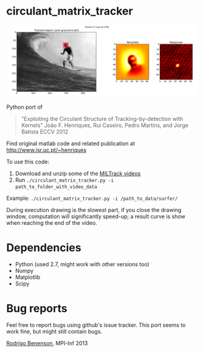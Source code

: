 circulant_matrix_tracker
========================

![Tracking example](tracking_example.png "Tracking example")

Python port of 
> "Exploiting the Circulant Structure of Tracking-by-detection with Kernels"
> João F. Henriques, Rui Caseiro, Pedro Martins, and Jorge Batista
> ECCV 2012

Find original matlab code and related publication at
http://www.isr.uc.pt/~henriques

To use this code:

1. Download and unzip some of the [MILTrack videos](http://vision.ucsd.edu/~bbabenko/project_miltrack.shtml) 
2. Run `./circulant_matrix_tracker.py -i path_to_folder_with_video_data`

Example: `./circulant_matrix_tracker.py -i /path_to_data/surfer/`

During execution drawing is the slowest part, if you close the drawing window, computation will significantly speed-up;
a result curve is show when reaching the end of the video.


Dependencies
============

* Python (used 2.7, might work with other versions too)
* Numpy
* Matplotlib
* Scipy


Bug reports
===========

Feel free to report bugs using github's issue tracker.
This port seems to work fine, but might still contain bugs.


[Rodrigo Benenson](http://rodrigob.github.io), MPI-Inf 2013


